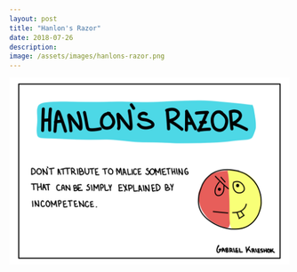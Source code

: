 ```yaml
---
layout: post
title: "Hanlon's Razor"
date: 2018-07-26
description: 
image: /assets/images/hanlons-razor.png
---
```


![Hanlon's Razor](/assets/images/hanlons-razor.png)